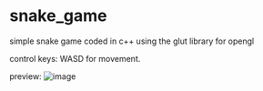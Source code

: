 # snake_game

simple snake game coded in c++ using the glut library for opengl

control keys: 
WASD for movement.

preview:
![image](https://github.com/MelonEditor/snake_game/assets/126392106/c54c187f-c036-4703-b4e4-80e75e72c2f7)

